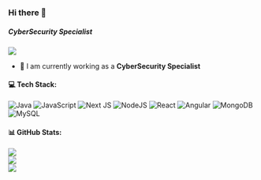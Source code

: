 ### Hi there 👋

##### **CyberSecurity Specialist**

[![](https://visitcount.itsvg.in/api?id=shovon58&icon=0&color=0)](https://visitcount.itsvg.in)

- 🔭 I am currently working as a **CyberSecurity Specialist**
#### 💻 Tech Stack:
![Java](https://img.shields.io/badge/java-%23ED8B00.svg?style=flat&logo=java&logoColor=white) ![JavaScript](https://img.shields.io/badge/javascript-%23323330.svg?style=flat&logo=javascript&logoColor=%23F7DF1E) ![Next JS](https://img.shields.io/badge/Next-black?style=flat&logo=next.js&logoColor=white) ![NodeJS](https://img.shields.io/badge/node.js-6DA55F?style=flat&logo=node.js&logoColor=white) ![React](https://img.shields.io/badge/react-%2320232a.svg?style=flat&logo=react&logoColor=%2361DAFB) ![Angular](https://img.shields.io/badge/angular-%23DD0031.svg?style=flat&logo=angular&logoColor=white) ![MongoDB](https://img.shields.io/badge/MongoDB-%234ea94b.svg?style=flat&logo=mongodb&logoColor=white) ![MySQL](https://img.shields.io/badge/mysql-%2300f.svg?style=flat&logo=mysql&logoColor=white)
#### 📊 GitHub Stats:
![](https://github-readme-stats.vercel.app/api?username=shovon58&theme=radical&hide_border=false&include_all_commits=false&count_private=false)<br/>
![](https://github-readme-streak-stats.herokuapp.com/?user=shovon58&theme=radical&hide_border=false)<br/>
![](https://github-readme-stats.vercel.app/api/top-langs/?username=shovon58&theme=radical&hide_border=false&include_all_commits=false&count_private=false&layout=compact)




